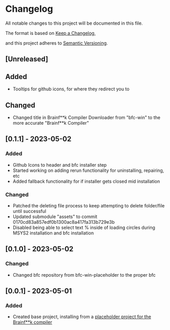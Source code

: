# Changelog

All notable changes to this project will be documented in this file.

The format is based on [Keep a Changelog](https://keepachangelog.com/en/1.0.0/),

and this project adheres to [Semantic Versioning](https://semver.org/spec/v2.0.0.html).

## [Unreleased]

## Added
- Tooltips for github icons, for where they redirect you to

## Changed
- Changed title in Brainf\*\*k Compiler Downloader from "bfc-win" to the more accurate "Brainf\*\*k Compiler"

## [0.1.1] - 2023-05-02
  
### Added
- Github Icons to header and bfc installer step
- Started working on adding rerun functionality for uninstalling, repairing, etc
- Added fallback functionality for if installer gets closed mid installation

### Changed
- Patched the deleting file process to keep attempting to delete folder/file until successful
- Updated submodule "assets" to commit 0170cd83a857edf0b1300ac8a417fa313b729e3b
- Disabled being able to select text % inside of loading circles during MSYS2 installation and bfc installation

## [0.1.0] - 2023-05-02

### Changed
- Changed bfc repository from bfc-win-placeholder to the proper bfc

## [0.0.1] - 2023-05-01

### Added
- Created base project, installing from a [placeholder project for the Brainf**k compiler](https://github.com/bfcompiler/bfc-win-placeholder)
